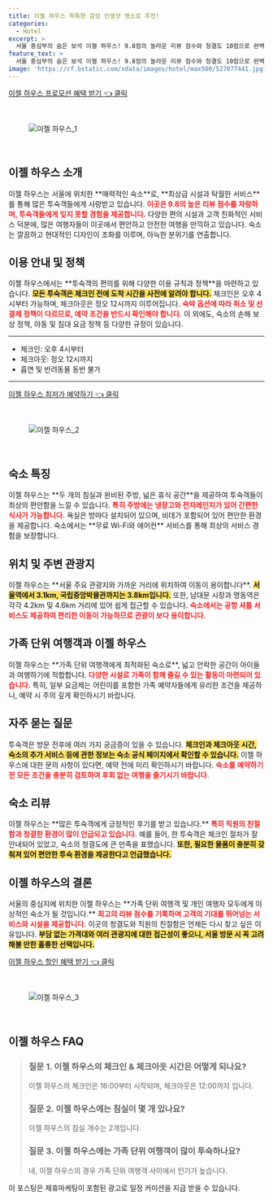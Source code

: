 ```yaml
---
title: 이젤 하우스 독특한 감성 인생샷 명소로 추천!
categories:
  - Hotel
excerpt: >
  서울 중심부의 숨은 보석 이젤 하우스! 9.8점의 놀라운 리뷰 점수와 청결도 10점으로 완벽한 숙박을 제공합니다. 가족 단위 여행객에게 인기 높은 이곳에서 편안한 휴식을 경험해보세요!
feature_text: >
  서울 중심부의 숨은 보석 이젤 하우스! 9.8점의 놀라운 리뷰 점수와 청결도 10점으로 완벽한 숙박을 제공합니다. 가족 단위 여행객에게 인기 높은 이곳에서 편안한 휴식을 경험해보세요!
image: 'https://cf.bstatic.com/xdata/images/hotel/max500/527077441.jpg?k=7af88d9abc6636d4df1041f323abba4f0fb00c53c097e8b432d734d268b99ffe&o=&hp=1'
---
```


<p><a class="modoo-button" href="https://tinyurl.com/29pm7nfv" rel="nofollow noopener">이젤 하우스 프로모션 혜택 받기 👈 클릭</a></p><br/>
<figure class="image"><img alt="이젤 하우스_1" src="https://cf.bstatic.com/xdata/images/hotel/max1024x768/527077433.jpg?k=c60dbc859795c41caae53bd5c05c73dc198bf1d4af299b3d3af80b9c8aa3cabb&amp;o=&amp;hp=1"/></figure><br/>

<h2 id="이젤하우스_소개">이젤 하우스 소개</h2>
<p>이젤 하우스는 서울에 위치한 **매력적인 숙소**로, **최상급 시설과 탁월한 서비스**를 통해 많은 투숙객들에게 사랑받고 있습니다. <b><span style="color: #ee2323;">이곳은 9.8의 높은 리뷰 점수를 자랑하며, 투숙객들에게 잊지 못할 경험을 제공합니다.</span></b> 다양한 편의 시설과 고객 친화적인 서비스 덕분에, 많은 여행자들이 이곳에서 편안하고 안전한 여행을 만끽하고 있습니다. 숙소는 깔끔하고 현대적인 디자인이 조화를 이루며, 아늑한 분위기를 연출합니다.</p>
<h2 id="이용안내_및_정책">이용 안내 및 정책</h2>
<p>이젤 하우스에서는 **투숙객의 편의를 위해 다양한 이용 규칙과 정책**을 마련하고 있습니다. <b><span style="background-color: #ffe066;">모든 투숙객은 체크인 전에 도착 시간을 사전에 알려야 합니다.</span></b> 체크인은 오후 4시부터 가능하며, 체크아웃은 정오 12시까지 이루어집니다. <b><span style="color: #ee2323;">숙박 옵션에 따라 취소 및 선결제 정책이 다르므로, 예약 조건을 반드시 확인해야 합니다.</span></b> 이 외에도, 숙소의 손해 보상 정책, 아동 및 침대 요금 정책 등 다양한 규정이 있습니다.</p>
<hr/>
<ul>
<li>체크인: 오후 4시부터</li>
<li>체크아웃: 정오 12시까지</li>
<li>흡연 및 반려동물 동반 불가</li>
</ul>
<hr/>
<p><a class="modoo-button" href="https://tinyurl.com/29pm7nfv" rel="nofollow noopener">이젤 하우스 최저가 예약하기 👈 클릭</a></p><br/>
<figure class="image"><img alt="이젤 하우스_2" src="https://cf.bstatic.com/xdata/images/hotel/max500/527077441.jpg?k=7af88d9abc6636d4df1041f323abba4f0fb00c53c097e8b432d734d268b99ffe&amp;o=&amp;hp=1"/></figure><br/>
<h2 id="숙소_특징">숙소 특징</h2>
<p>이젤 하우스는 **두 개의 침실과 완비된 주방, 넓은 휴식 공간**을 제공하여 투숙객들이 최상의 편안함을 느낄 수 있습니다. <b><span style="color: #ee2323;">특히 주방에는 냉장고와 전자레인지가 있어 간편한 식사가 가능합니다.</span></b> 욕실은 방마다 설치되어 있으며, 비데가 포함되어 있어 ​편안한 환경을 제공합니다. 숙소에서는 **무료 Wi-Fi와 에어컨** 서비스를 통해 최상의 서비스 경험을 보장합니다.</p>
<h2 id="위치_및_주변관광지">위치 및 주변 관광지</h2>
<p>이젤 하우스는 **서울 주요 관광지와 가까운 거리에 위치하여 이동이 용이합니다**. <b><span style="background-color: #ffe066;">서울역에서 3.1km, 국립중앙박물관까지는 3.8km입니다.</span></b> 또한, 남대문 시장과 명동역은 각각 4.2km 및 4.6km 거리에 있어 쉽게 접근할 수 있습니다. <b><span style="color: #ee2323;">숙소에서는 공항 셔틀 서비스도 제공하여 편리한 이동이 가능하므로 관광이 보다 용이합니다.</span></b></p>
<h2 id="가족단위_여행객과_이젤하우스">가족 단위 여행객과 이젤 하우스</h2>
<p>이젤 하우스는 **가족 단위 여행객에게 최적화된 숙소로**, 넓고 안락한 공간이 아이들과 여행하기에 적합합니다. <b><span style="color: #ee2323;">다양한 시설로 가족이 함께 즐길 수 있는 활동이 마련되어 있습니다.</span></b> 특히, 일부 요금제는 어린이를 포함한 가족 예약자들에게 유리한 조건을 제공하니, 예약 시 주의 깊게 확인하시기 바랍니다.</p>
<h2 id="자주_묻는_질문">자주 묻는 질문</h2>
<p>투숙객은 방문 전후에 여러 가지 궁금증이 있을 수 있습니다. <b><span style="background-color: #ffe066;">체크인과 체크아웃 시간, 숙소의 추가 서비스 등에 관한 정보는 숙소 공식 페이지에서 확인할 수 있습니다.</span></b> 이젤 하우스에 대한 문의 사항이 있다면, 예약 전에 미리 확인하시기 바랍니다. <b><span style="color: #ee2323;">숙소를 예약하기 전 모든 조건을 충분히 검토하여 후회 없는 여행을 즐기시기 바랍니다.</span></b></p>
<h2 id="숙소_리뷰">숙소 리뷰</h2>
<p>이젤 하우스는 **많은 투숙객에게 긍정적인 후기를 받고 있습니다.** <b><span style="color: #ee2323;">특히 직원의 친절함과 청결한 환경이 많이 언급되고 있습니다.</span></b> 예를 들어, 한 투숙객은 체크인 절차가 잘 안내되어 있었고, 숙소의 청결도에 큰 만족을 표했습니다. <b><span style="background-color: #ffe066;">또한, 필요한 물품이 충분히 갖춰져 있어 편안한 투숙 환경을 제공한다고 언급했습니다.</span></b></p>
<h2 id="이젤하우스_결론">이젤 하우스의 결론</h2>
<p>서울의 중심지에 위치한 이젤 하우스는 **가족 단위 여행객 및 개인 여행자 모두에게 이상적인 숙소가 될 것입니다.** <b><span style="color: #ee2323;">최고의 리뷰 점수를 기록하며 고객의 기대를 뛰어넘는 서비스와 시설을 제공합니다.</span></b> 이곳의 청결도와 직원의 친절함은 언제든 다시 찾고 싶은 이유입니다. <b><span style="background-color: #ffe066;">부담 없는 가격대와 여러 관광지에 대한 접근성이 좋으니, 서울 방문 시 꼭 고려해볼 만한 훌륭한 선택입니다.</span></b></p>

<p><a class="modoo-button" href="https://tinyurl.com/29pm7nfv" rel="nofollow noopener">이젤 하우스 할인 혜택 받기 👈 클릭</a></p><br>

<figure class="image"><img src="https://cf.bstatic.com/xdata/images/hotel/max500/527077405.jpg?k=0bd30cbdf7015bbeae4d9cb344dba013eebf9004796c56163236c39fb8e03248&o=&hp=1" alt="이젤 하우스_3"></figure><br>
<h2 id="이젤 하우스_FAQ">이젤 하우스 FAQ</h2>
<div itemscope="" itemtype="https://schema.org/FAQPage">
<blockquote>
<div itemscope="" itemprop="mainEntity" itemtype="https://schema.org/Question">
<h3 id="질문_1" itemprop="name">질문 1. 이젤 하우스의 체크인 & 체크아웃 시간은 어떻게 되나요?</h3>
<div itemscope="" itemprop="acceptedAnswer" itemtype="https://schema.org/Answer">
<span itemprop="text">
<p>이젤 하우스의 체크인은 16:00부터 시작되며, 체크아웃은 12:00까지 입니다.</p>
</span>
</div>
</div>
<div itemscope="" itemprop="mainEntity" itemtype="https://schema.org/Question">
<h3 id="질문_2" itemprop="name">질문 2. 이젤 하우스에는 침실이 몇 개 있나요?</h3>
<div itemscope="" itemprop="acceptedAnswer" itemtype="https://schema.org/Answer">
<span itemprop="text">
<p>이젤 하우스의 침실 개수는 2개입니다.</p>
</span>
</div>
</div>
<div itemscope="" itemprop="mainEntity" itemtype="https://schema.org/Question">
<h3 id="질문_3" itemprop="name">질문 3. 이젤 하우스에는 가족 단위 여행객이 많이 투숙하나요?</h3>
<div itemscope="" itemprop="acceptedAnswer" itemtype="https://schema.org/Answer">
<span itemprop="text">
<p>네, 이젤 하우스의 경우 가족 단위 여행객 사이에서 인기가 높습니다.</p>
</span>
</div>
</div>
</blockquote>
</div><p>이 포스팅은 제휴마케팅이 포함된 광고로 일정 커미션을 지급 받을 수 있습니다.</p>

